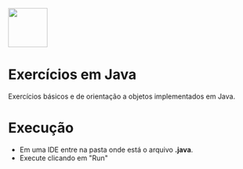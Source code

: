 <img src="https://user-images.githubusercontent.com/38113015/111563124-1b5e7d00-8776-11eb-85b3-c1cbacbaeb78.jpg" width="80">

# Exercícios em Java
Exercícios básicos e de orientação a objetos implementados em Java. 

# Execução

<ul>
  <li>Em uma IDE entre na pasta onde está o arquivo <b>.java</b>.</li>
  <li>Execute clicando em "Run" <b></b></li>
</ul>
